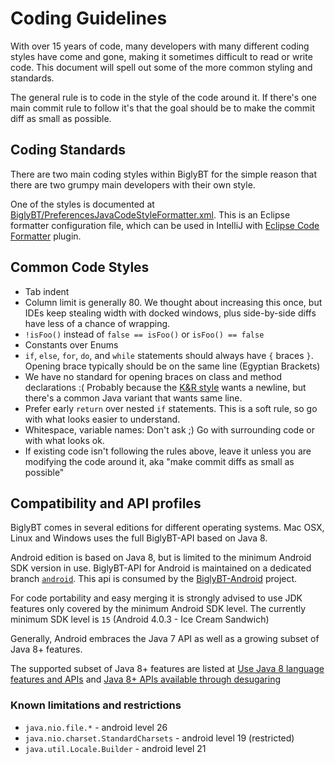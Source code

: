 # Coding Guidelines

With over 15 years of code, many developers with many different coding styles have come and gone, making it sometimes difficult to read or write code. This document will spell out some of the more common styling and standards.

The general rule is to code in the style of the code around it.  If there's one main commit rule to follow it's that the goal should be to make the commit diff as small as possible.

## Coding Standards

There are two main coding styles within BiglyBT for the simple reason that there are two grumpy main developers with their own style.

One of the styles is documented at [BiglyBT/PreferencesJavaCodeStyleFormatter.xml](BiglyBT/PreferencesJavaCodeStyleFormatter.xml). This is an Eclipse formatter configuration file, which can be used in IntelliJ with [Eclipse Code Formatter](https://plugins.jetbrains.com/plugin/6546-eclipse-code-formatter) plugin.

## Common Code Styles

* Tab indent
* Column limit is generally 80. We thought about increasing this once, but IDEs keep stealing width with docked windows, plus side-by-side diffs have less of a chance of wrapping.
* `!isFoo()` instead of `false == isFoo()` or `isFoo() == false`
* Constants over Enums
* `if`, `else`, `for`, `do`, and `while` statements should always have `{` braces `}`.  Opening brace typically should be on the same line (Egyptian Brackets)
* We have no standard for opening braces on class and method declarations :( Probably because the [K&R style](https://en.wikipedia.org/wiki/Indentation_style#K&R_style) wants a newline, but there's a common Java variant that wants same line.
* Prefer early `return` over nested `if` statements. This is a soft rule, so go with what looks easier to understand.
* Whitespace, variable names:  Don't ask ;)  Go with surrounding code or with what looks ok.
* If existing code isn't following the rules above, leave it unless you are modifying the code around it, aka "make commit diffs as small as possible" 
 
## Compatibility and API profiles

BiglyBT comes in several editions for different operating systems. 
Mac OSX, Linux and Windows uses the full BiglyBT-API based on Java 8.

Android edition is based on Java 8, but is limited to the minimum Android SDK version in use.
BiglyBT-API for Android is maintained on a dedicated branch [`android`](https://github.com/BiglySoftware/BiglyBT/tree/android).
This api is consumed by the [BiglyBT-Android](https://github.com/BiglySoftware/BiglyBT-Android) project.

For code portability and easy merging it is strongly advised to use JDK features only
covered by the minimum Android SDK level. 
The currently minimum SDK level is `15` (Android 4.0.3 - Ice Cream Sandwich)

Generally, Android embraces the Java 7 API as well as a growing subset of Java 8+ features.

The supported subset of Java 8+ features are listed at [Use  Java 8 language features and APIs](https://developer.android.com/studio/write/java8-support) and [Java 8+ APIs available through desugaring](https://developer.android.com/studio/write/java8-support-table)


### Known limitations and restrictions

 * `java.nio.file.*` - android level 26
 * `java.nio.charset.StandardCharsets` - android level 19 (restricted)
 * `java.util.Locale.Builder` - android level 21

